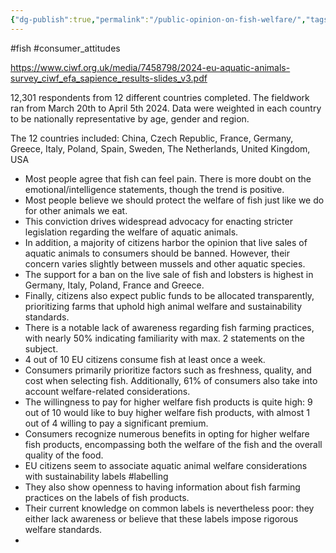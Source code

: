 ```yaml
---
{"dg-publish":true,"permalink":"/public-opinion-on-fish-welfare/","tags":["#fish","#consumer_attitudes","#labelling"],"created":"2025-10-23T17:42:47.314+01:00","updated":"2025-10-23T18:06:08.707+01:00"}
---
```


#fish #consumer_attitudes 

https://www.ciwf.org.uk/media/7458798/2024-eu-aquatic-animals-survey_ciwf_efa_sapience_results-slides_v3.pdf

12,301 respondents from 12 different countries completed. The fieldwork ran from March 20th to April 5th 2024. Data were weighted in each country to be nationally representative by age, gender and region.

The 12 countries included: China, Czech Republic, France, Germany, Greece, Italy, Poland, Spain, Sweden, The Netherlands, United Kingdom, USA

- Most people agree that fish can feel pain. There is more doubt on the emotional/intelligence statements, though the trend is positive.
- Most people believe we should protect the welfare of fish just like we do for other animals we eat.
- This conviction drives widespread advocacy for enacting stricter legislation regarding the welfare of aquatic animals.
- In addition, a majority of citizens harbor the opinion that live sales of aquatic animals to consumers should be banned. However, their concern varies slightly between mussels and other aquatic species.
- The support for a ban on the live sale of fish and lobsters is highest in Germany, Italy, Poland, France and Greece.
- Finally, citizens also expect public funds to be allocated transparently, prioritizing farms that uphold high animal welfare and sustainability standards.
- There is a notable lack of awareness regarding fish farming practices, with nearly 50% indicating familiarity with max. 2 statements on the subject.
- 4 out of 10 EU citizens consume fish at least once a week.
- Consumers primarily prioritize factors such as freshness, quality, and cost when selecting fish. Additionally, 61% of consumers also take into account welfare-related considerations.
- The willingness to pay for higher welfare fish products is quite high: 9 out of 10 would like to buy higher welfare fish products, with almost 1 out of 4 willing to pay a significant premium.
- Consumers recognize numerous benefits in opting for higher welfare fish products, encompassing both the welfare of the fish and the overall quality of the food. 
- EU citizens seem to associate aquatic animal welfare considerations with sustainability labels #labelling 
- They also show openness to having information about fish farming practices on the labels of fish products.
- Their current knowledge on common labels is nevertheless poor: they either lack awareness or believe that these labels impose rigorous welfare standards.
- 